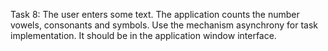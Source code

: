 Task 8:
The user enters some text. The application counts the number
vowels, consonants and symbols. Use the mechanism
asynchrony for task implementation. It should be in the application
window interface.
